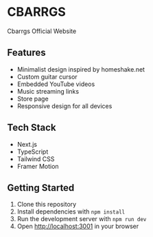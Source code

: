 # CBARRGS
Cbarrgs Official Website

## Features

- Minimalist design inspired by homeshake.net
- Custom guitar cursor
- Embedded YouTube videos
- Music streaming links
- Store page
- Responsive design for all devices

## Tech Stack

- Next.js
- TypeScript
- Tailwind CSS
- Framer Motion

## Getting Started

1. Clone this repository
2. Install dependencies with `npm install`
3. Run the development server with `npm run dev`
4. Open [http://localhost:3001](http://localhost:3001) in your browser
